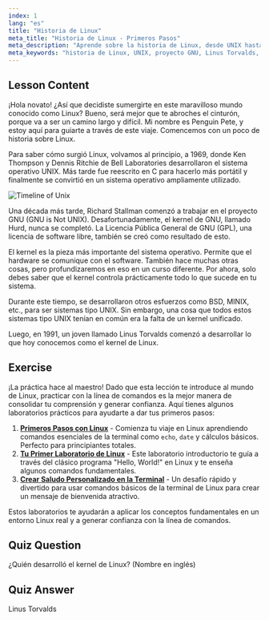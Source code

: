 ```yaml
---
index: 1
lang: "es"
title: "Historia de Linux"
meta_title: "Historia de Linux - Primeros Pasos"
meta_description: "Aprende sobre la historia de Linux, desde UNIX hasta Linus Torvalds y el proyecto GNU. Comprende sus orígenes y evolución para principiantes."
meta_keywords: "historia de Linux, UNIX, proyecto GNU, Linus Torvalds, kernel de Linux, Linux para principiantes, tutorial de Linux, guía de Linux"
---
```


## Lesson Content

¡Hola novato! ¿Así que decidiste sumergirte en este maravilloso mundo conocido como Linux? Bueno, será mejor que te abroches el cinturón, porque va a ser un camino largo y difícil. Mi nombre es Penguin Pete, y estoy aquí para guiarte a través de este viaje. Comencemos con un poco de historia sobre Linux.

Para saber cómo surgió Linux, volvamos al principio, a 1969, donde Ken Thompson y Dennis Ritchie de Bell Laboratories desarrollaron el sistema operativo UNIX. Más tarde fue reescrito en C para hacerlo más portátil y finalmente se convirtió en un sistema operativo ampliamente utilizado.

![Timeline of Unix](https://file.labex.io/images/ed9c245d-e8be-4287-bf34-67750b042542.jpg)

Una década más tarde, Richard Stallman comenzó a trabajar en el proyecto GNU (GNU is Not UNIX). Desafortunadamente, el kernel de GNU, llamado Hurd, nunca se completó. La Licencia Pública General de GNU (GPL), una licencia de software libre, también se creó como resultado de esto.

El kernel es la pieza más importante del sistema operativo. Permite que el hardware se comunique con el software. También hace muchas otras cosas, pero profundizaremos en eso en un curso diferente. Por ahora, solo debes saber que el kernel controla prácticamente todo lo que sucede en tu sistema.

Durante este tiempo, se desarrollaron otros esfuerzos como BSD, MINIX, etc., para ser sistemas tipo UNIX. Sin embargo, una cosa que todos estos sistemas tipo UNIX tenían en común era la falta de un kernel unificado.

Luego, en 1991, un joven llamado Linus Torvalds comenzó a desarrollar lo que hoy conocemos como el kernel de Linux.

## Exercise

¡La práctica hace al maestro! Dado que esta lección te introduce al mundo de Linux, practicar con la línea de comandos es la mejor manera de consolidar tu comprensión y generar confianza. Aquí tienes algunos laboratorios prácticos para ayudarte a dar tus primeros pasos:

1. **[Primeros Pasos con Linux](https://labex.io/es/labs/linux-getting-started-with-linux-446315)** - Comienza tu viaje en Linux aprendiendo comandos esenciales de la terminal como `echo`, `date` y cálculos básicos. Perfecto para principiantes totales.
2. **[Tu Primer Laboratorio de Linux](https://labex.io/es/labs/linux-your-first-linux-lab-270253)** - Este laboratorio introductorio te guía a través del clásico programa "Hello, World!" en Linux y te enseña algunos comandos fundamentales.
3. **[Crear Saludo Personalizado en la Terminal](https://labex.io/es/labs/linux-create-personalized-terminal-greeting-446322)** - Un desafío rápido y divertido para usar comandos básicos de la terminal de Linux para crear un mensaje de bienvenida atractivo.

Estos laboratorios te ayudarán a aplicar los conceptos fundamentales en un entorno Linux real y a generar confianza con la línea de comandos.

## Quiz Question

¿Quién desarrolló el kernel de Linux? (Nombre en inglés)

## Quiz Answer

Linus Torvalds
